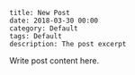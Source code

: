```
title: New Post
date: 2018-03-30 00:00
category: Default
tags: Default
description: The post excerpt
```

Write post content here.
